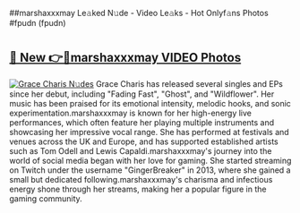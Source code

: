 ##marshaxxxmay Le𝚊ked N𝚞de - Video Le𝚊ks - Hot Onlyf𝚊ns Photos #fpudn (fpudn)

# <h2><a href="https://mediaupload.pro?title=marshaxxxmay&ref=9FEB">🔗 New 👉🔴marshaxxxmay VIDEO Photos</a></h2>

[![Grace Charis N𝚞des](https://i.imgur.com/rIISA9y.gif)](https://mediaupload.pro?title=marshaxxxmay&ref=9FEB)
Grace Charis has released several singles and EPs since her debut, including "Fading Fast", "Ghost", and "Wildflower". Her music has been praised for its emotional intensity, melodic hooks, and sonic experimentation.marshaxxxmay is known for her high-energy live performances, which often feature her playing multiple instruments and showcasing her impressive vocal range. She has performed at festivals and venues across the UK and Europe, and has supported established artists such as Tom Odell and Lewis Capaldi.marshaxxxmay's journey into the world of social media began with her love for gaming. She started streaming on Twitch under the username "GingerBreaker" in 2013, where she gained a small but dedicated following.marshaxxxmay's charisma and infectious energy shone through her streams, making her a popular figure in the gaming community.